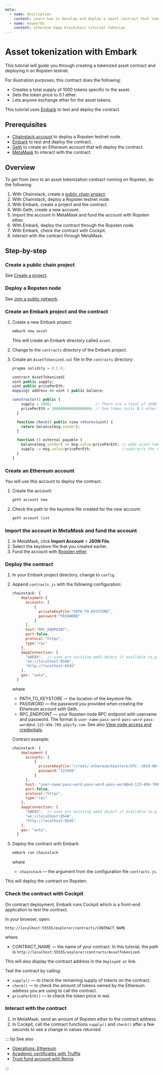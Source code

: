```yaml
---
meta:
  - name: description
    content: Learn how to develop and deploy a smart contract that tokenizes assets on the Ethereum network.
  - name: keywords
    content: ethereum dapp blockchain tutorial tokenize
---
```


# Asset tokenization with Embark

This tutorial will guide you through creating a tokenized asset contract and deploying it on Ropsten testnet.

For illustration purposes, this contract does the following:

* Creates a total supply of 1000 tokens specific to the asset.
* Sets the token price to 0.1 ether.
* Lets anyone exchange ether for the asset tokens.

This tutorial uses [Embark](https://embark.status.im/) to test and deploy the contract.

## Prerequisites

* <a href="https://console.chainstack.com/" target="_blank">Chainstack account</a> to deploy a Ropsten testnet node.
* [Embark](https://embark.status.im/) to test and deploy the contract.
* [Geth](https://geth.ethereum.org/) to create an Ethereum account that will deploy the contract.
* [MetaMask](https://metamask.io/) to interact with the contract.

## Overview

To get from zero to an asset tokenization contract running on Ropsten, do the following:

1. With Chainstack, create a [public chain project](/glossary/public-chain-project).
1. With Chainstack, deploy a Ropsten testnet node.
1. With Embark, create a project and the contract.
1. With Geth, create a new account.
1. Import the account in MetaMask and fund the account with Ropsten ether.
1. With Embark, deploy the contract through the Ropsten node.
1. With Embark, check the contract with Cockpit.
1. Interact with the contract through MetaMask.

## Step-by-step

### Create a public chain project

See [Create a project](/platform/create-a-project).

### Deploy a Ropsten node

See [Join a public network](/platform/join-a-public-network).

### Create an Embark project and the contract

1. Create a new Embark project:

    ``` sh
    embark new asset
    ```

    This will create an Embark directory called `asset`.

1. Change to the `contracts` directory of the Embark project.

1. Create an `AssetTokenized.sol` file in the `contracts` directory:

    ``` js
    pragma solidity = 0.5.0;

    contract AssetTokenized{
    uint public supply;
    uint public pricePerEth;
    mapping( address => uint ) public balance;

    constructor() public {
        supply = 1000;                    // There are a total of 1000 tokens for this asset
        pricePerEth = 100000000000000000; // One token costs 0.1 ether
      }

      function check() public view returns(uint) {
        return balance[msg.sender];
      }

      function () external payable {
        balance[msg.sender] += msg.value/pricePerEth; // adds asset tokens to how much ether is sent by the investor
        supply -= msg.value/pricePerEth;              //subtracts the remaining asset tokens from the total supply
      }
    }
    ```

### Create an Ethereum account

You will use this account to deploy the contract.

1. Create the account:

    ``` sh
    geth account new
    ```

1. Check the path to the keystore file created for the new account:

    ``` sh
    geth account list
    ```

### Import the account in MetaMask and fund the account

1. In MetaMask, click **Import Account** > **JSON File**.
1. Select the keystore file that you created earlier.
1. Fund the account with <a href="https://support.chainstack.com/hc/en-us/articles/900001458966-Ethereum-Ropsten-faucets" target="_blank">Ropsten ether</a>.

### Deploy the contract

1. In your Embark project directory, change to `config`.
1. Append `contracts.js` with the following configuration:

    ``` js
    chainstack: {
        deployment:{
          accounts: [
              {
                privateKeyFile:"PATH_TO_KEYSTORE",
                password:"PASSWORD"
              }
          ],
          host:"RPC_ENDPOINT",
          port:false,
          protocol:"https",
          type:"rpc"
        },
        dappConnection: [
          "$WEB3",  // uses pre existing web3 object if available (e.g in Mist)
          "ws://localhost:8546",
          "http://localhost:8545"
        ],
        gas: "auto",
      }
    ```

    where

    * PATH_TO_KEYSTORE — the location of the keystore file.
    * PASSWORD — the password you provided when creating the Ethereum account with Geth.
    * RPC_ENDPOINT — your Ropsten node RPC endpoint with username and password. The format is `user-name:pass-word-pass-word-pass-word@nd-123-456-789.p2pify.com`. See also [View node access and credentials](/platform/view-node-access-and-credentials).

    Contract example:

    ``` js
    chainstack: {
        deployment:{
          accounts: [
              {
                privateKeyFile:"//root/.ethereum/keystore/UTC--2019-08-01T07-24-17.754471456Z--73236c8d8aaee5263e8a32c71171030dd7a3e8e6",
                password:"123456"
              }
          ],
          host: "user-name:pass-word-pass-word-pass-word@nd-123-456-789.p2pify.com",
          port:false,
          protocol:"https",
          type:"rpc"
        },
        dappConnection: [
          "$WEB3",  // uses pre existing web3 object if available (e.g in Mist)
          "ws://localhost:8546",
          "http://localhost:8545"
        ],
        gas: "auto",
      }
    ```

1. Deploy the contract with Embark:

    ``` sh
    embark run chainstack
    ```

    where

    * `chainstack` — the argument from the configuration file `contracts.js`.

This will deploy the contract on Ropsten.

### Check the contract with Cockpit

On contract deployment, Embark runs Cockpit which is a front-end application to test the contract.

In your browser, open:

`http://localhost:55555/explorer/contracts/CONTRACT_NAME`

where

* CONTRACT_NAME — the name of your contract. In this tutorial, the path is `http://localhost:55555/explorer/contracts/AssetTokenized`.

This will also display the contract address in the `Deployed at` line.

Test the contract by calling:

* `supply()` — to check the remaining supply of tokens on the contract.
* `check()` — to check the amount of tokens owned by the Ethereum address you are using to call the contract.
* `pricePerEth()` — to check the token price in wei.

### Interact with the contract

1. In MetaMask, send an amount of Ropsten ether to the contract address.
1. In Cockpit, call the contract functions `supply()` and `check()` after a few seconds to see a change in values returned.

::: tip See also

* [Operations: Ethereum](/operations/ethereum/)
* [Academic certificates with Truffle](/tutorials/ethereum/academic-certificates-with-truffle)
* [Trust fund account with Remix](/tutorials/ethereum/trust-fund-account-with-remix)

:::
